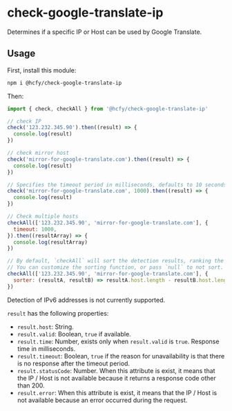 # check-google-translate-ip

Determines if a specific IP or Host can be used by Google Translate.

## Usage

First, install this module:

```zsh
npm i @hcfy/check-google-translate-ip
```

Then:

```js
import { check, checkAll } from '@hcfy/check-google-translate-ip'

// check IP
check('123.232.345.90').then((result) => {
  console.log(result)
})

// check mirror host
check('mirror-for-google-translate.com').then((result) => {
  console.log(result)
})

// Specifies the timeout period in milliseconds, defaults to 10 seconds.
check('mirror-for-google-translate.com', 1000).then((result) => {
  console.log(result)
})

// Check multiple hosts
checkAll(['123.232.345.90', 'mirror-for-google-translate.com'], {
  timeout: 1000,
}).then((resultArray) => {
  console.log(resultArray)
})

// By default, `checkAll` will sort the detection results, ranking the hosts with the shortest response times first.
// You can customize the sorting function, or pass `null` to not sort.
checkAll(['123.232.345.90', 'mirror-for-google-translate.com'], {
  sorter: (resultA, resultB) => resultA.host.length - resultB.host.length,
})
```

Detection of IPv6 addresses is not currently supported.

`result` has the following properties:

- `result.host`: String.
- `result.valid`: Boolean, `true` if available.
- `result.time`: Number, exists only when `result.valid` is `true`. Response time in milliseconds.
- `result.timeout`: Boolean, `true` if the reason for unavailability is that there is no response after the timeout period.
- `result.statusCode`: Number. When this attribute is exist, it means that the IP / Host is not available because it returns a response code other than 200.
- `result.error`: When this attribute is exist, it means that the IP / Host is not available because an error occurred during the request.

